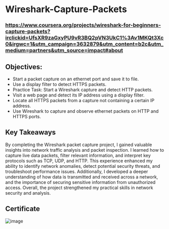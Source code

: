 # Wireshark-Capture-Packets


### https://www.coursera.org/projects/wireshark-for-beginners-capture-packets?irclickid=UfsXR9zaGxyPU9vR3BQ2pVN3UkC1%3Av1MKQt3Xc0&irgwc=1&utm_campaign=3632879&utm_content=b2c&utm_medium=partners&utm_source=impact#about




## Objectives:
- Start a packet capture on an ethernet port and save it to file.
- Use a display filter to detect HTTPS packets.
- Practice Task: Start a Wireshark capture and detect HTTP packets.
- Visit a web page and detect its IP address using a display filter.
- Locate all HTTPS packets from a capture not containing a certain IP address.
- Use Wireshark to capture and observe ethernet packets on HTTP and HTTPS ports.


## Key Takeaways
By completing the Wireshark packet capture project, I gained valuable insights into network traffic analysis and packet inspection. I learned how to capture live data packets, filter relevant information, and interpret key protocols such as TCP, UDP, and HTTP. This experience enhanced my ability to identify network anomalies, detect potential security threats, and troubleshoot performance issues. Additionally, I developed a deeper understanding of how data is transmitted and received across a network, and the importance of securing sensitive information from unauthorized access. Overall, the project strengthened my practical skills in network security and analysis.


## Certificate 
![image](https://github.com/user-attachments/assets/e378dc32-bea5-4311-a4d1-df74a3b324c5)

